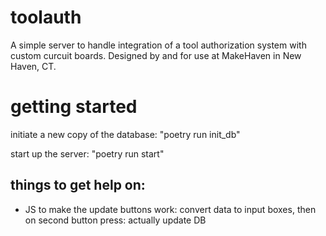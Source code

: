 # toolauth

A simple server to handle integration of a tool authorization system with custom curcuit boards. 
Designed by and for use at MakeHaven in New Haven, CT.

# getting started
initiate a new copy of the database:
    "poetry run init_db"

start up the server:
    "poetry run start"

## things to get help on:
* JS to make the update buttons work: convert data to input boxes, then on second button press: actually update DB
